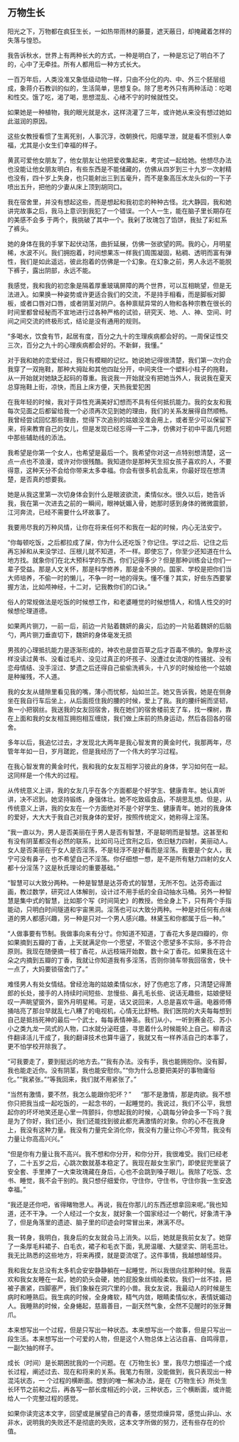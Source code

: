 ## 万物生长

阳光之下，万物都在疯狂生长，一如热带雨林的藤蔓，遮天蔽日，却掩藏着怎样的失落与惶恐。

我告诉秋水，世界上有两种长大的方式，一种是明白了，一种是忘记了明白不了的，心中了无牵挂。所有人都用后一种方式长大。

一百万年后，人类没准又象低级动物一样，只由不分化的内、中、外三个胚层组成，象蒋介石教训的似的，生活简单，思想复杂。除了思考外只有两种活动：吃喝和性交。饿了吃，渴了喝，思想混乱、心绪不宁的时候就性交。

如果她是一种植物，我的眼光就是水，这样浇灌了三年，或许她从来没有想过她如此滋润的原因。

这些女教授看惯了生离死别，人事沉浮，改朝换代，阳痿早泄，就是看不惯别人幸福，尤其是小女生们幸福的样子。

黄芪可爱他女朋友了，他女朋友让他把爱收集起来，考完试一起给她。他想尽办法也没能让他女朋友明白，有些东西是不能储藏的，仿佛从四岁到三十九岁一次射精也没有，四十岁上失身，也只能射出三到五毫升，而不是象高压水龙头似的一下子喷出五升，把他的少妻从床上顶到胡同口。

我在宿舍里，并没有想起这些，而是想起和我初恋的种种古怪。北大静园，我和她讲完故事之后，我马上意识到我犯了一个错误。一个人一生，能在脑子里长期存在的美感不会多
于两个，我挑破了其中一个。我剁了玫瑰包了馅饼，我扯了彩虹系了裤头。

她的身体在我的手掌下起伏动荡，曲折延展，仿佛一张欲望的网。我的心，月明星稀，水波不兴。我们拥抱着，时间想果冻一样我们周围凝固，粘稠、透明而富有弹性，我们是如此遥远，彼此抱着的仿佛是一个幻象。在幻象之前，男人永远不能脱下裤子，露出阴部，永远不能。

我感觉，我和我的初恋象是隔着厚重玻璃屏障的两个世界，可以互相眺望，但是无法进入。如果换一种姿势或许更适合我们的交流，不是持手相看，而是脚板对脚板，或者口唇对口唇，或者阴茎对阴户。各种禀赋异常的人物和各种宗教在很长的时间里都曾经秘而不宣地进行过各种严格的试验，研究天、地、人、神、空间、时间之间交流的终极形式，结论是没有通用的规则。

“多喝水，饮食有节，起居有度，百分之九十的生理疾病都会好的。一周保证性交三次，百分之九十的心理疾病都会好的。不新鲜，我懂。”

对于我和她的恋爱经过，我只有模糊的记忆。她说她记得很清楚，我们第一次约会我穿了一双拖鞋，那种大拇趾和其他四趾分开，中间夹住一个塑料小柱子的拖鞋，从一开始就对她缺乏起码的尊重。我说我一开始就没有把她当外人，我说我在夏天总穿拖鞋上街，凉快，而且上床方便，天热我爱犯困

在我年轻的时候，我对于异性充满美好幻想而不具有任何抵抗能力。我的女友和我每次见面之后都留给我一个必须再次见到她的理由，我们的关系发展得自然顺畅。我曾经尝试回忆那些理由，觉得下次追别的姑娘没准会用上，或者至少可以保留下来，将来教育自己的女儿，但是发现已经忘得一干二净，仿佛对于初中平面几何题中那些辅助线的添法。

我希望是你第一个女人，也希望是最后一个。我希望你对这一点特别想清楚，这一点一点也不浪漫，或许对你很残酷。我知道你是那种天生招女孩子喜欢的人，不要得意，这种天分不会给你带来太多幸福。你会有很多机会乱来，你最好现在想清楚，是否真的想要我。

她是从我这里第一次切身体会到什么是眼波欲流，柔情似水。很久以后，她告诉我，我在第一次进去之前的一瞬间，眼神妩媚入骨，她那时感到身体的微微震颤，江河奔流，已经不需要什么坏故事了。

我要用尽我的万种风情，让你在将来任何不和我在一起的时候，内心无法安宁。

“你每顿吃饭，之后都拉成了屎，你为什么还吃饭？你记住。学过之后、记住之后再忘掉和从来没学过、压根儿就不知道，不一样。即使忘了，你至少还知道在什么地方找。就象你们在北大预科学的东西，你们记得多少？但是那种训练会让你们一辈子受益。那是人文关怀，那是科学修养，那是金不换的。国家、学校是把你们当大师培养，不偷一时的懒儿，不争一时一地的得失。懂不懂？其实，好些东西要掌握方法，比如颅神经，十二对，记我教你们的口诀。”

俗人的常规做法是吃饭的时候想工作，和老婆睡觉的时候想情人，和情人性交的时候想伦理道德。

如果两片铡刀，一前一后，前边一片贴着魏妍的鼻尖，后边的一片贴着魏妍的后脑勺，两片铡刀垂直切下，魏妍的身体毫发无损

男孩的心理抵抗能力是逐渐形成的，神农也是尝百草之后才百毒不惧的。象厚朴这样没读过黄书、没看过毛片、没见过真正的坏孩子、没遭过女流氓的性骚扰、没有恋母情结、没手淫过、梦遗之后还得自己偷偷洗裤头，十八岁的时候给他一个姑娘是种摧残，不人道。

我的女友从缝隙里看见我的嘴，薄小而忧郁，灿如兰芷。她又告诉我，她是在侧身坐在我自行车后坐上，从后面揽住我的腰的时候，爱上了我。我的腰纤婉而坚韧，象一小把钢丝。我送我的女友回宿舍，我在她们的宿舍楼前支了车，找一棵树，靠在上面和我的女友相互拥抱相互缠绕，我们做上床前的热身运动，然后各回各的宿舍。

多年以后，我追忆过去，才发现北大两年是我心智发育的黄金时代，我那两年，尽管年年如一日，岁月蹉跎，但是我经历了一个伟大的学习过程。

在我心智发育的黄金时代，我和我的女友互相学习彼此的身体，学习如何在一起。这同样是一个伟大的过程。

从传统意义上讲，我的女友几乎在各个方面都是个好学生、健康青年。她认真听讲，决不迟到。她坚持锻练，身强体壮。她不吃致癌食品，不胡思乱想。但是，从传统意义上讲，我的女友在一个方面绝对不是个好学生、健康青年。她对的我身体的爱好，大大大于我自己对我身体的爱好，按照传统定义，她称得上淫荡。

“我一直以为，男人是否美丽在于男人是否有智慧，不是聪明而是智慧。这甚至和有没有阴茎都没有必然的联系，比如司马迁宫刑之后，依旧魅力四射，美丽动人。女人是否美丽在于女人是否淫荡，不是轻浮不是好看而是淫荡。我要是个女人，我宁可没有鼻子，也不希望自己不淫荡。你仔细想一想，是不是所有魅力四射的女人都十分淫荡？这是秋氏理论的重要基础。”

“智慧可以大致分两种。一种是智慧是达芬奇式的智慧，无所不包。达芬奇画过画，教过数学，研究过人体解剖，设计过不用手纸的全自动抽水马桶。另外一种智慧是集中式的智慧，比如那个写《时间简史》的教授。他全身上下，只有两个手指能动，只明白时间隧道和宇宙黑洞。淫荡也可以大致分两种。一种是对任何有点味道的男人都感兴趣，另一种是只对一个男人感兴趣。林黛玉和你都属于后一种。”

“人做事要有节制。我做事向来有分寸。你知道不知道，丁香花大多是四瓣的，你如果摘到五瓣的丁香，上天就满足你一个愿望，不管这个愿望多不实际，多不符合原则。我现在随便摘一枝丁香花，从远枝端开始数，数十朵丁香花。如果我在这十朵之内摘到五瓣的丁香，我就让你知道我有多淫荡，否则你骑车带我回宿舍，快十一点了，大妈要锁宿舍门了。”

难怪男人有处女情结。曾经沧海的姑娘柔情似水，好了伤疤忘了疼，只清楚记得萧郎的长处，接手的人持续时间短些、怠慢些、鼻孔毛长些、说话无趣些，姑娘便轻叹一声眺望窗外，窗外月明星稀。可是，话又说回来，人总是喜欢牛逼。电器师傅捅咕亮了那台早就乱七八糟了的电视机，心情无比舒畅。我们医院的大夫每每想到自己是抵挡死神的最后一个武士，每每表情神圣。我们从小，一听到赛金花、苏小小之类九龙一凤式的人物，口水就分泌旺盛，寻思着什么时候能轮上自己。柳青这件翻译活儿干成了，我的翻译技术也算牛逼了，我就又有一样养活自己的本事了，更不怕学校开除我了。

“可我要走了，要到挺远的地方去。”“我有办法。没有手，我也能拥抱你。没有脚，我也能走近你。没有阴茎，我也能安慰你。”“你为什么总要把美好的事物庸俗化。”“我紧张。”“等我回来，我们就不用紧张了。”

“当然有激情，要不然，我怎么能跟你犯坏？” 　 “那不是激情，那是肉欲。我不想你只把我当成一起吃饭的，一起念书的，一起睡觉的。我说过，我们不公平，我想起你的坏坏地笑还是心里一阵颤抖，你想起我的时候，心跳每分钟会多一下吗？我是为了你好，我们还小，我们还能找到彼此都充满激情的对象。你的心不在我身上，我没有这种力量。我没有力量完全消化你，我没有力量让你心不旁骛，我没有力量让你高高兴兴。”

“但是你有力量让我不高兴。我不想和你分开，和你分开，我很难受。我们已经老了，二十五岁之后，心跳次数就基本稳定了。我现在敲女生家门，即使屁兜里装了安全套、手里捧了一大束玫瑰藏在身后，心也不会跳到嗓子眼儿。我除了吃饭、念书、睡觉，我不会干别的。我只想仔细爱你，守住你，守住书，守住你我一生安逸幸福。”

“我还是还你吧，省得睹物思人。再说，我在你那儿的东西还想拿回来呢。”我也知道，还不干净。一个人经过一个女友，就好象一个国家经过一个朝代，好象清干净了，但是角落里的遗迹、脑子里的印迹会时常冒出来，淋漓不尽。

我一转身，我明白，我身后的女友就会马上消失。以后，她就是我前女友了。她穿了一条厚毛料裙子、白毛衣，裙子和毛衣下面，乳房温暖、大腿坚实、阴毛茁壮。我无比熟悉的这些地方，将来再摸，就是耍流氓了。这件事情，我越想越怪异。

我和我女友总没有太多机会安安静静躺在一起睡觉，所以我很向往那种时候。我喜欢和我女友睡在一起，她的奶头会硬，她的屁股象丝绸般柔软。我们一丝不挂，把被子裹紧，四脚塞严，我们象躲在洞穴里的小兽。我女友说，我最动人的时候是生病时和睡熟后。我生病的时候，全身瘫软，精气内敛，眼睛柔情似水，表情妩媚动人。我睡熟的时候，全身蜷起，慈眉善目，一副天然气象，全然不见醒时的张牙舞爪。

本来想写出一个过程，但是只写出一种状态。本来想写出一个故事，但是只写出一段生活。本来想写出一个可爱的人物，但是这个人物总体上沾沾自喜、自鸣得意，一副欠抽的样子。

成长（时间）是长期困扰我的一个问题。在《万物生长》里，我尽力想描述一个成长过程，阐述过去、现在和将来的关系。我笔力有限，没能做到，我只表现出一种混沌状态，一
个过程的横断面。想到的唯一解决办法，是在《万物生长》所处生长环节之前和之后，再各写一部长度相近的小说，三种状态，三个横断面，或许能给人一个完整过程的感觉。

如果你读完这本文字，回望或是展望自己的青春，感觉烦燥异常，感觉山非山、水非水，说明我的失败还不是彻底的失败，这本文字所做的努力，还有些存在的价值。
